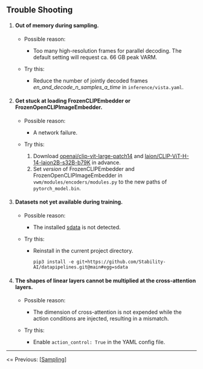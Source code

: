 ## Trouble Shooting

1. #### Out of memory during sampling.

   - Possible reason:
     - Too many high-resolution frames for parallel decoding. The default setting will request ca. 66 GB peak VARM.

   - Try this:
     - Reduce the number of jointly decoded frames *en_and_decode_n_samples_a_time* in `inference/vista.yaml`.

2. #### Get stuck at loading FrozenCLIPEmbedder or FrozenOpenCLIPImageEmbedder.

   - Possible reason:
     - A network failure.

   - Try this:
     1. Download [openai/clip-vit-large-patch14](https://huggingface.co/openai/clip-vit-large-patch14/tree/main) and [laion/CLIP-ViT-H-14-laion2B-s32B-b79K](https://huggingface.co/laion/CLIP-ViT-H-14-laion2B-s32B-b79K/tree/main) in advance.
     2. Set *version* of FrozenCLIPEmbedder and FrozenOpenCLIPImageEmbedder in `vwm/modules/encoders/modules.py` to the new paths of `pytorch_model.bin`.

3. #### Datasets not yet available during training.

   - Possible reason:

     - The installed [sdata](https://github.com/Stability-AI/datapipelines) is not detected.

   - Try this:

     - Reinstall in the current project directory.

       ````shell
       pip3 install -e git+https://github.com/Stability-AI/datapipelines.git@main#egg=sdata
       ````

4. #### The shapes of linear layers cannot be multiplied at the cross-attention layers.

   - Possible reason:
     - The dimension of cross-attention is not expended while the action conditions are injected, resulting in a mismatch.

   - Try this:
     - Enable `action_control: True` in the YAML config file.

---

<= Previous: [[Sampling](https://github.com/OpenDriveLab/Vista/blob/main/docs/SAMPLING.md)]
